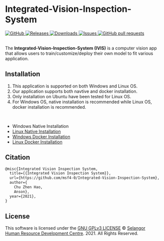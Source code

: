 # Integrated-Vision-Inspection-System

<a href="https://github.com/msf4-0/Integrated-Vision-Inspection-System/blob/master/LICENSE">
    <img alt="GitHub" src="https://img.shields.io/github/license/msf4-0/Integrated-Vision-Inspection-System.svg?color=blue">
</a>
<a href="https://github.com/msf4-0/Integrated-Vision-Inspection-System/releases">
    <img alt="Releases" src="https://img.shields.io/github/release/msf4-0/Integrated-Vision-Inspection-System?color=success" />
</a>
<a href="https://github.com/msf4-0/Integrated-Vision-Inspection-System/releases">
    <img alt="Downloads" src="https://img.shields.io/github/downloads/msf4-0/Integrated-Vision-Inspection-System/total.svg?color=success" />
</a>
<a href="https://github.com/msf4-0/Integrated-Vision-Inspection-System/issues">
      <img alt="Issues" src="https://img.shields.io/github/issues/msf4-0/Integrated-Vision-Inspection-System?color=blue" />
</a>
<a href="https://github.com/msf4-0/Integrated-Vision-Inspection-System/pulls">
    <img alt="GitHub pull requests" src="https://img.shields.io/github/issues-pr/msf4-0/Integrated-Vision-Inspection-System?color=blue" />
</a>
<br><br>

The **Integrated-Vision-Inspection-System (IVIS)** is a computer vision app that allows users to train/customize/deploy their own model to fit various application.

## Installation
1. This application is supported on both Windows and Linux OS. 
2. Our application supports both navtive and docker installation. 
3. Only installation on Ubuntu have been tested for Linux OS.
4. For Windows OS, native installation is recommended while Linux OS, docker installation is recommended. 

<br>

- Windows Native Installation 
- [Linux Native Installation](https://drive.google.com/file/d/1yQ6-m-M2gojxkpE12kfANiVTZxOPmL2W/view?usp=sharing)
- [Windows Docker Installation](https://drive.google.com/file/d/1PhfnLkhXKd5nSJgcsEkZOhHVteVk4pGT/view?usp=sharing)
- [Linux Docker Installation](https://drive.google.com/file/d/16XJfvQe3Gt7KOJj6MVsF_mX4v2twartm/view?usp=sharing)
## Citation
```tex
@misc{Integrated Vision Inspection System,
  title={{Integrated Vision Inspection System}},
  url={https://github.com/msf4-0/Integrated-Vision-Inspection-System},
  author={
    Chu Zhen Hao,
    Anson},
  year={2021},
}
```
 
## License

This software is licensed under the [GNU GPLv3 LICENSE](/LICENSE) © [Selangor Human Resource Development Centre](http://www.shrdc.org.my/). 2021.  All Rights Reserved.
